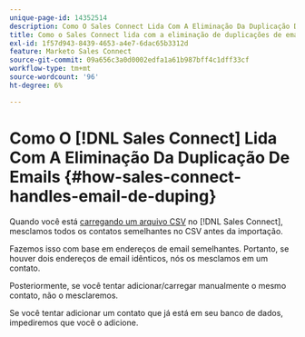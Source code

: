```yaml
---
unique-page-id: 14352514
description: Como O Sales Connect Lida Com A Eliminação Da Duplicação De Email - Documentação Do Marketo - Documentação Do Produto
title: Como o Sales Connect lida com a eliminação de duplicações de email
exl-id: 1f57d943-8439-4653-a4e7-6dac65b3312d
feature: Marketo Sales Connect
source-git-commit: 09a656c3a0d0002edfa1a61b987bff4c1dff33cf
workflow-type: tm+mt
source-wordcount: '96'
ht-degree: 6%

---
```


# Como O [!DNL Sales Connect] Lida Com A Eliminação Da Duplicação De Emails {#how-sales-connect-handles-email-de-duping}

Quando você está [carregando um arquivo CSV](/help/marketo/product-docs/marketo-sales-connect/people/managing-contacts/import-contacts-via-csv.md) no [!DNL Sales Connect], mesclamos todos os contatos semelhantes no CSV antes da importação.

Fazemos isso com base em endereços de email semelhantes. Portanto, se houver dois endereços de email idênticos, nós os mesclamos em um contato.

Posteriormente, se você tentar adicionar/carregar manualmente o mesmo contato, não o mesclaremos.

Se você tentar adicionar um contato que já está em seu banco de dados, impediremos que você o adicione.
